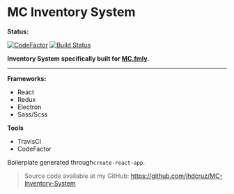 # MC Inventory System


**Status:**

[![CodeFactor](https://www.codefactor.io/repository/github/jhdcruz/mc-inventory-system/badge?s=7b7898544cfd6571214f45d58af62bd7fb028884)](https://www.codefactor.io/repository/github/jhdcruz/mc-inventory-system) [![Build Status](https://travis-ci.com/jhdcruz/MCIS.svg?token=fiiouVpFksoACZRN1N2B&branch=master)](https://travis-ci.com/jhdcruz/MCIS)

**Inventory System specifically built for [MC.fmly](https://www.facebook.com/MC.fmly/).**

-----

**Frameworks:**
 - React
 - Redux 
 - Electron
 - Sass/Scss
 
**Tools**
 - TravisCI
 - CodeFactor

 Boilerplate generated through`create-react-app`.

> Source code available at my GitHub:
> https://github.com/jhdcruz/MC-Inventory-System
